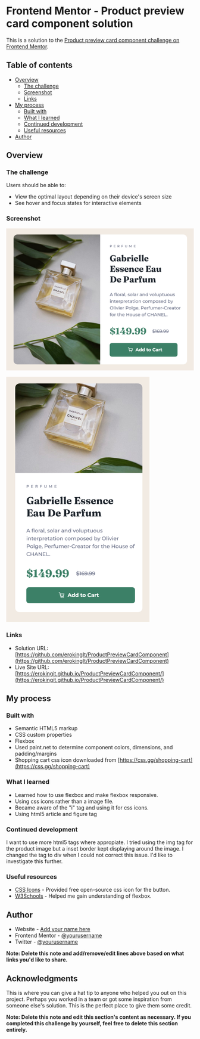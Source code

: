 # Frontend Mentor - Product preview card component solution

This is a solution to the [Product preview card component challenge on Frontend Mentor](https://www.frontendmentor.io/challenges/product-preview-card-component-GO7UmttRfa). 

## Table of contents

- [Overview](#overview)
  - [The challenge](#the-challenge)
  - [Screenshot](#screenshot)
  - [Links](#links)
- [My process](#my-process)
  - [Built with](#built-with)
  - [What I learned](#what-i-learned)
  - [Continued development](#continued-development)
  - [Useful resources](#useful-resources)
- [Author](#author)

## Overview

### The challenge

Users should be able to:

- View the optimal layout depending on their device's screen size
- See hover and focus states for interactive elements

### Screenshot

![Desktop](./images/Screenshot_Desktop.png "Desktop Layout")

![Mobile](./images/Screenshot_Mobile.png "Mobile Layout")

### Links

- Solution URL: [https://github.com/erokingIt/ProductPreviewCardComponent](https://github.com/erokingIt/ProductPreviewCardComponent)
- Live Site URL: [https://erokingit.github.io/ProductPreviewCardComponent/](https://erokingit.github.io/ProductPreviewCardComponent/)

## My process

### Built with

- Semantic HTML5 markup
- CSS custom properties
- Flexbox
- Used paint.net to determine component colors, dimensions, and padding/margins
- Shopping cart css icon downloaded from [https://css.gg/shopping-cart](https://css.gg/shopping-cart)

### What I learned

- Learned how to use flexbox and make flexbox responsive.
- Using css icons rather than a image file.
- Became aware of the "i" tag and using it for css icons.
- Using html5 article and figure tag

### Continued development

I want to use more html5 tags where appropiate. I tried using the img tag for the product image but a inset border kept displaying around the image. I changed the tag to div when I could not correct this issue. I'd like to investigate this further.

### Useful resources

- [CSS Icons](https://css.gg/) - Provided free open-source css icon for the button.
- [W3Schools](https://www.w3schools.com/) - Helped me gain understanding of flexbox.

## Author

- Website - [Add your name here](https://www.your-site.com)
- Frontend Mentor - [@yourusername](https://www.frontendmentor.io/profile/yourusername)
- Twitter - [@yourusername](https://www.twitter.com/yourusername)

**Note: Delete this note and add/remove/edit lines above based on what links you'd like to share.**

## Acknowledgments

This is where you can give a hat tip to anyone who helped you out on this project. Perhaps you worked in a team or got some inspiration from someone else's solution. This is the perfect place to give them some credit.

**Note: Delete this note and edit this section's content as necessary. If you completed this challenge by yourself, feel free to delete this section entirely.**

